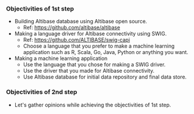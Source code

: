 ### Objectivities of 1st step
- Building Altibase database using Altibase open source.
  * Ref: https://github.com/altibase/altibase
- Making a language driver for Altibase connectivity using SWIG.
  * Ref: https://github.com/ALTIBASE/swig-capi
  * Choose a language that you prefer to make a machine learning application such as R, Scala, Go, Java, Python or anything you want.
- Making a machine learning application
  * Use the language that you chose for making a SWIG driver. 
  * Use the driver that you made for Altibase connectivity.
  * Use Altibase database for initial data repository and final data store.

### Objectivities of 2nd step
- Let's gather opinions while achieving the objectivities of 1st step.
